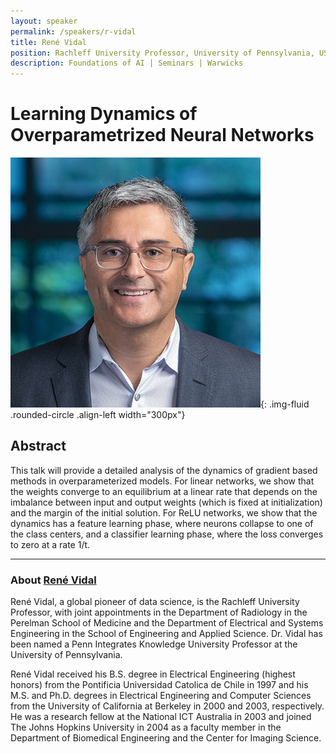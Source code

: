 ```yaml
---
layout: speaker
permalink: /speakers/r-vidal
title: René Vidal
position: Rachleff University Professor, University of Pennsylvania, USA
description: Foundations of AI | Seminars | Warwicks
---
```


# Learning Dynamics of Overparametrized Neural Networks

![René Vidal](/assets/img/rvidal.jpg){: .img-fluid .rounded-circle .align-left width="300px"}

## Abstract

This talk will provide a detailed analysis of the dynamics of gradient based methods in overparameterized models. For linear networks, we show that the weights converge to an equilibrium at a linear rate that depends on the imbalance between input and output weights (which is fixed at initialization) and the margin of the initial solution. For ReLU networks, we show that the dynamics has a feature learning phase, where neurons collapse to one of the class centers, and a classifier learning phase, where the loss converges to zero at a rate 1/t.

---

### About [René Vidal](https://www.grasp.upenn.edu/people/rene-vidal/)

René Vidal, a global pioneer of data science, is the Rachleff University Professor, with joint appointments in the Department of Radiology in the Perelman School of Medicine and the Department of Electrical and Systems Engineering in the School of Engineering and Applied Science. Dr. Vidal has been named a Penn Integrates Knowledge University Professor at the University of Pennsylvania.

René Vidal received his B.S. degree in Electrical Engineering (highest honors) from the Pontificia Universidad Catolica de Chile in 1997 and his M.S. and Ph.D. degrees in Electrical Engineering and Computer Sciences from the University of California at Berkeley in 2000 and 2003, respectively. He was a research fellow at the National ICT Australia in 2003 and joined The Johns Hopkins University in 2004 as a faculty member in the Department of Biomedical Engineering and the Center for Imaging Science.



